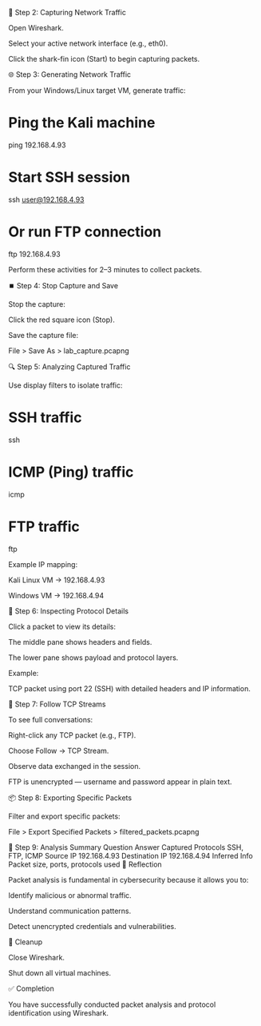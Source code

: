 📡 Step 2: Capturing Network Traffic

Open Wireshark.

Select your active network interface (e.g., eth0).

Click the shark-fin icon (Start) to begin capturing packets.

🌐 Step 3: Generating Network Traffic

From your Windows/Linux target VM, generate traffic:

# Ping the Kali machine
ping 192.168.4.93

# Start SSH session
ssh user@192.168.4.93

# Or run FTP connection
ftp 192.168.4.93


Perform these activities for 2–3 minutes to collect packets.

⏹️ Step 4: Stop Capture and Save

Stop the capture:

Click the red square icon (Stop).

Save the capture file:

File > Save As > lab_capture.pcapng

🔍 Step 5: Analyzing Captured Traffic

Use display filters to isolate traffic:

# SSH traffic
ssh

# ICMP (Ping) traffic
icmp

# FTP traffic
ftp


Example IP mapping:

Kali Linux VM → 192.168.4.93

Windows VM → 192.168.4.94

🧩 Step 6: Inspecting Protocol Details

Click a packet to view its details:

The middle pane shows headers and fields.

The lower pane shows payload and protocol layers.

Example:

TCP packet using port 22 (SSH) with detailed headers and IP information.

🔁 Step 7: Follow TCP Streams

To see full conversations:

Right-click any TCP packet (e.g., FTP).

Choose Follow → TCP Stream.

Observe data exchanged in the session.

FTP is unencrypted — username and password appear in plain text.

📦 Step 8: Exporting Specific Packets

Filter and export specific packets:

File > Export Specified Packets > filtered_packets.pcapng

🧠 Step 9: Analysis Summary
Question	Answer
Captured Protocols	SSH, FTP, ICMP
Source IP	192.168.4.93
Destination IP	192.168.4.94
Inferred Info	Packet size, ports, protocols used
🔐 Reflection

Packet analysis is fundamental in cybersecurity because it allows you to:

Identify malicious or abnormal traffic.

Understand communication patterns.

Detect unencrypted credentials and vulnerabilities.

🧹 Cleanup

Close Wireshark.

Shut down all virtual machines.

✅ Completion

You have successfully conducted packet analysis and protocol identification using Wireshark.
